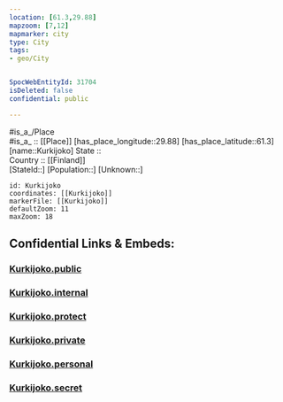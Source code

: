 ```yaml
---
location: [61.3,29.88] 
mapzoom: [7,12] 
mapmarker: city 
type: City
tags:
- geo/City


SpocWebEntityId: 31704
isDeleted: false
confidential: public

---
```

#is_a_/Place  
#is_a_ :: [[Place]] 
[has_place_longitude::29.88] 
[has_place_latitude::61.3] 
[name::Kurkijoko] 
State ::  
Country :: [[Finland]]  
[StateId::] 
[Population::] 
[Unknown::] 


```leaflet
id: Kurkijoko
coordinates: [[Kurkijoko]] 
markerFile: [[Kurkijoko]] 
defaultZoom: 11 
maxZoom: 18
```


## Confidential Links & Embeds: 

### [Kurkijoko.public](/_public/\Earth\Continent\Europe\Europe~East\Russia\Russia~NorthWest\Karelia~Republic\CityKurkijoko.public.md) 

### [Kurkijoko.internal](/_internal/\Earth\Continent\Europe\Europe~East\Russia\Russia~NorthWest\Karelia~Republic\CityKurkijoko.internal.md) 

### [Kurkijoko.protect](/_protect/\Earth\Continent\Europe\Europe~East\Russia\Russia~NorthWest\Karelia~Republic\CityKurkijoko.protect.md) 

### [Kurkijoko.private](/_private/\Earth\Continent\Europe\Europe~East\Russia\Russia~NorthWest\Karelia~Republic\CityKurkijoko.private.md) 

### [Kurkijoko.personal](/_personal/\Earth\Continent\Europe\Europe~East\Russia\Russia~NorthWest\Karelia~Republic\CityKurkijoko.personal.md) 

### [Kurkijoko.secret](/_secret/\Earth\Continent\Europe\Europe~East\Russia\Russia~NorthWest\Karelia~Republic\CityKurkijoko.secret.md)

